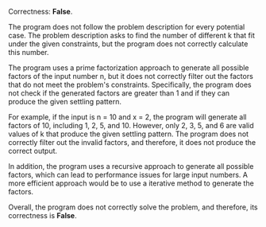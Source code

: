 Correctness: **False**.

The program does not follow the problem description for every potential case. The problem description asks to find the number of different k that fit under the given constraints, but the program does not correctly calculate this number.

The program uses a prime factorization approach to generate all possible factors of the input number n, but it does not correctly filter out the factors that do not meet the problem's constraints. Specifically, the program does not check if the generated factors are greater than 1 and if they can produce the given settling pattern.

For example, if the input is n = 10 and x = 2, the program will generate all factors of 10, including 1, 2, 5, and 10. However, only 2, 3, 5, and 6 are valid values of k that produce the given settling pattern. The program does not correctly filter out the invalid factors, and therefore, it does not produce the correct output.

In addition, the program uses a recursive approach to generate all possible factors, which can lead to performance issues for large input numbers. A more efficient approach would be to use a iterative method to generate the factors.

Overall, the program does not correctly solve the problem, and therefore, its correctness is **False**.